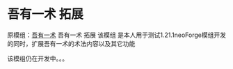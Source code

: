 <h1>吾有一术 拓展 <br></h1>

原模组：[吾有一术](https://github.com/gyxx-xc/WenyanNature)
吾有一术 拓展
该模组 是本人用于测试1.21.1neoForge模组开发的同时，扩展吾有一术的术法内容以及其它功能

该模组仍在开发中。。。
